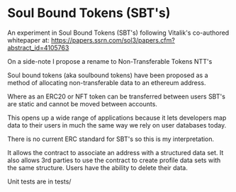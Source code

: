 # Soul Bound Tokens (SBT's)

An experiment in Soul Bound Tokens (SBT's) following Vitalik's co-authored whitepaper at:
https://papers.ssrn.com/sol3/papers.cfm?abstract_id=4105763

On a side-note I propose a rename to Non-Transferable Tokens NTT's

Soul bound tokens (aka soulbound tokens) have been proposed as a method of allocating non-transferable data to an ethereum address.

Where as an ERC20 or NFT token can be transferred between users SBT's are static and cannot be moved between accounts.

This opens up a wide range of applications because it lets developers map data to their users in much the same way we rely on user databases today.

There is no current ERC standard for SBT's so this is my interpretation.

It allows the contract to associate an address with a structured data set. It also allows 3rd parties to use the contract to create profile data sets with the same structure. Users have the ability to delete their data.

Unit tests are in tests/

